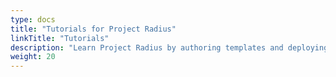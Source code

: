 ```yaml
---
type: docs
title: "Tutorials for Project Radius"
linkTitle: "Tutorials"
description: "Learn Project Radius by authoring templates and deploying working applications"
weight: 20
---
```


